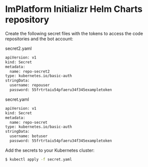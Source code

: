# ImPlatform Initializr Helm Charts repository

Create the following secret files with the tokens to access the code repositories and the bot account:

secret2.yaml

```sh
apiVersion: v1
kind: Secret
metadata:
  name: repo-secret2
type: kubernetes.io/basic-auth
stringData:
  username: repouser
  password: 55frtrtaiu54pfaeru34f345exampletoken
``` 

secret.yaml 

```sh
apiVersion: v1
kind: Secret
metadata:
  name: repo-secret
type: kubernetes.io/basic-auth
stringData:
  username: botuser
  password: 55frtrtaiu54pfaeru34f345exampletoken
``` 

Add the secrets to your Kubernetes cluster:

```sh
$ kubectl apply -f secret.yaml 
``` 
